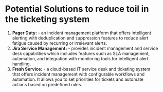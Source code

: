 # Potential Solutions to reduce toil in the ticketing system

1. **Pager Duty:** - an incident management platform that offers intelligent alerting with deduplication and suppression features to reduce alert fatigue caused by recurring or irrelevant alerts.
2. **Jira Service Management:** - provides incident management and service desk capabilities which includes features such as SLA management, automation, and integration with monitoring tools for intelligent alert handling.
3. **Fresh Service:** -  a cloud-based IT service desk and ticketing system that offers incident management with configurable workflows and automation. It allows you to set priorities for tickets and automate actions based on predefined rules.
